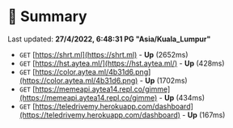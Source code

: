 # 📖 Summary
Last updated: **27/4/2022, 6:48:31 PG "Asia/Kuala_Lumpur"**

- `GET` [https://shrt.ml](https://shrt.ml) - **Up** (2652ms)
- `GET` [https://hst.aytea.ml/](https://hst.aytea.ml/) - **Up** (428ms)
- `GET` [https://color.aytea.ml/4b31d6.png](https://color.aytea.ml/4b31d6.png) - **Up** (1702ms)
- `GET` [https://memeapi.aytea14.repl.co/gimme](https://memeapi.aytea14.repl.co/gimme) - **Up** (434ms)
- `GET` [https://teledrivemy.herokuapp.com/dashboard](https://teledrivemy.herokuapp.com/dashboard) - **Up** (167ms)
